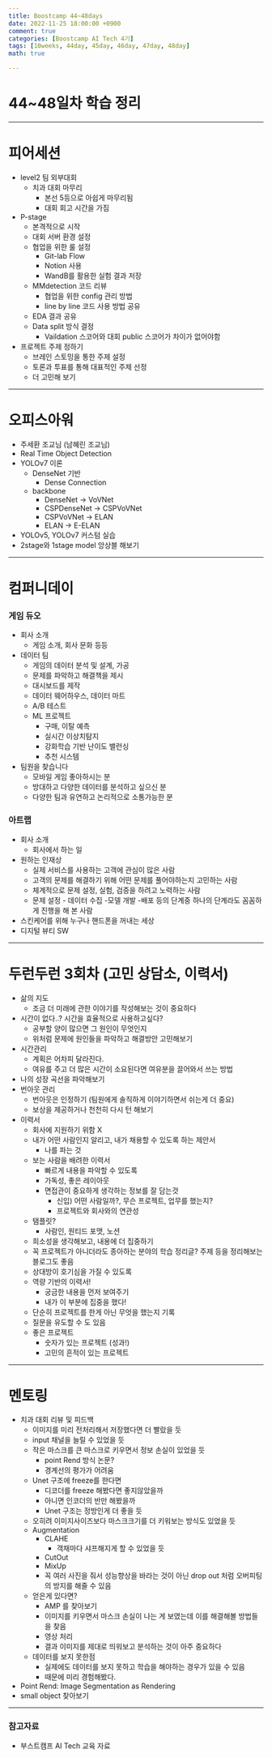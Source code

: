 ```yaml
---
title: Boostcamp 44~48days
date: 2022-11-25 18:00:00 +0900
comment: true
categories: [Boostcamp AI Tech 4기]
tags: [10weeks, 44day, 45day, 46day, 47day, 48day]
math: true

---
```


# 44~48일차 학습 정리

---

# 피어세션
- level2 팀 외부대회
  - 치과 대회 마무리
    - 본선 5등으로 아쉽게 마무리됨
    - 대회 회고 시간을 가짐
- P-stage
  - 본격적으로 시작
  - 대회 서버 환경 설정
  - 협업을 위한 룰 설정
    - Git-lab Flow
    - Notion 사용
    - WandB를 활용한 실험 결과 저장
  - MMdetection 코드 리뷰
    - 협업을 위한 config 관리 방법
    - line by line 코드 사용 방법 공유
  - EDA 결과 공유
  - Data split 방식 결정
    - Vaildation 스코어와 대회 public 스코어가 차이가 없어야함
- 프로젝트 주제 정하기
  - 브레인 스토밍을 통한 주제 설정
  - 토론과 투표를 통해 대표적인 주제 선정
  - 더 고민해 보기

---

# 오피스아워
- 주세환 조교님 (남혜린 조교님)
- Real Time Object Detection
- YOLOv7 이론
  - DenseNet 기반
    - Dense Connection
  - backbone
    - DenseNet -> VoVNet 
    - CSPDenseNet -> CSPVoVNet
    - CSPVoVNet -> ELAN
    - ELAN -> E-ELAN
- YOLOv5, YOLOv7 커스텀 실습
- 2stage와 1stage model 앙상블 해보기
  
---
# 컴퍼니데이

<h3 data-toc-skip> 게임 듀오 </h3>

- 회사 소개
  - 게임 소개, 회사 문화 등등
- 데이터 팀
  - 게임의 데이터 분석 및 설계, 가공
  - 문제를 파악하고 해결책을 제시
  - 대시보드를 제작
  - 데이터 웨어하우스, 데이터 마트
  - A/B 테스트
  - ML 프로젝트
    - 구매, 이탈 예측
    - 실시간 이상치탐지
    - 강화학습 기반 난이도 밸런싱
    - 추천 시스템
- 팀원을 찾습니다
  - 모바일 게임 좋아하시는 분
  - 방대하고 다양한 데이터를 분석하고 싶으신 분
  - 다양한 팀과 유연하고 논리적으로 소통가능한 분

<h3 data-toc-skip> 아트랩 </h3>

- 회사 소개
  - 회사에서 하는 일
- 원하는 인재상
  - 실제 서비스를 사용하는 고객에 관심이 많은 사람
  - 고객의 문제를 해결하기 위해 어떤 문제를 풀어야하는지 고민하는 사람
  - 체계적으로 문제 설정, 실험, 검증을 하려고 노력하는 사람
  - 문제 설정 - 데이터 수집 -모델 개발 -배포 등의 단계중 하나의 단계라도 꼼꼼하게 진행을 해 본 사람
- 스킨케어를 위해 누구나 핸드폰을 꺼내는 세상
- 디지털 뷰티 SW

---
# 두런두런 3회차 (고민 상담소, 이력서)
- 삶의 지도
  - 조금 더 미래에 관한 이야기를 작성해보는 것이 중요하다
- 시간이 없다..? 시간을 효율적으로 사용하고싶다?
  - 공부할 양이 많으면 그 원인이 무엇인지
  - 위처럼 문제에 원인들을 파악하고 해결방안 고민해보기
- 시간관리
  - 계획은 어차피 달라진다.
  - 여유를 주고 더 많은 시간이 소요된다면 여유분을 끌어와서 쓰는 방법
- 나의 성장 곡선을 파악해보기
- 번아웃 관리
  - 번아웃은 인정하기 (팀원에게 솔직하게 이야기하면서 쉬는게 더 중요)
  - 보상을 제공하거나 천천히 다시 턴 해보기
- 이력서
  - 회사에 지원하기 위함 X
  - 내가 어떤 사람인지 알리고, 내가 채용할 수 있도록 하는 제안서
    - 나를 파는 것
  - 보는 사람을 배려한 이력서
    - 빠르게 내용을 파악할 수 있도록
    - 가독성, 좋은 레이아웃
    - 면접관이 중요하게 생각하는 정보를 잘 담는것
      - 신입) 어떤 사람일까?, 무슨 프로젝트, 업무를 했는지?
      - 프로젝트와 회사와의 연관성
  - 탬플릿?
    - 사람인, 원티드 포맷, 노션
  - 희소성을 생각해보고, 내용에 더 집중하기
  - 꼭 프로젝트가 아니더라도 종아하는 분야의 학습 정리글? 주제 등을 정리해보는 블로그도 좋음
  - 상대방이 호기심을 가질 수 있도록
  - 역량 기반의 이력서!
    - 궁금한 내용을 먼저 보여주기
    - 내가 이 부분에 집중을 했다!
  - 단순히 프로젝트를 한게 아닌 무엇을 했는지 기록
  - 질문을 유도할 수 도 있음
  - 좋은 프로젝트
    - 숫자가 있는 프로젝트 (성과!)
    - 고민의 흔적이 있는 프로젝트

---

# 멘토링
- 치과 대회 리뷰 및 피드백
  - 이미지를 미리 전처리해서 저장했다면 더 빨랐을 듯
  - input 채널을 늘릴 수 있었을 듯
  - 작은 마스크를 큰 마스크로 키우면서 정보 손실이 있었을 듯
    - point Rend 방식 논문?
    - 경계선의 평가가 어려움
  - Unet 구조에 freeze를 한다면 
    - 디코더를 freeze 해봤다면 좋지않았을까
    - 아니면 인코더의 반만 해봤을까
    - Unet 구조는 정방인게 더 좋을 듯
  - 오히려 이미지사이즈보다 마스크크기를 더 키워보는 방식도 있었을 듯
  - Augmentation
    - CLAHE
      - 객채마다 샤프해지게 할 수 있었을 듯
    - CutOut
    - MixUp
    - 꼭 여러 사진을 줘서 성능향상을 바라는 것이 아닌 drop out 처럼 오버피팅의 방지를 해줄 수 있음
  - 얻은게 있다면?
    - AMP 를 찾아보기
    - 이미지를 키우면서 마스크 손실이 나는 게 보였는데 이를 해결해볼 방법들을 찾음
    - 영상 처리 
    - 결과 이미지를 제대로 띄워보고 분석하는 것이 아주 중요하다
  - 데이터를 보지 못한점
    - 실제에도 데이터를 보지 못하고 학습을 해야하는 경우가 있을 수 있음
    - 때문에 미리 경험해봤다.
- Point Rend: Image Segmentation as Rendering
- small object 찾아보기

---
### 참고자료
- 부스트캠프 AI Tech 교육 자료